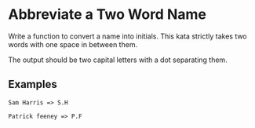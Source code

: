 # Abbreviate a Two Word Name

Write a function to convert a name into initials. This kata strictly takes two words with one space in between them.

The output should be two capital letters with a dot separating them.

## Examples

```
Sam Harris => S.H

Patrick feeney => P.F